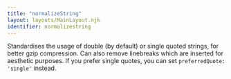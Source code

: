 ```yaml
---
title: "normalizeString"
layout: layouts/MainLayout.njk
identifier: normalizestring
---
```


<!-- This file was automatically generated. -->


Standardises the usage of double (by default) or single quoted strings, for
better gzip compression. Can also remove linebreaks which are inserted for
aesthetic purposes. If you prefer single quotes, you can set
`preferredQuote: 'single'` instead.
